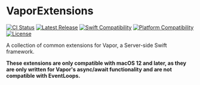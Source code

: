# VaporExtensions

[![CI Status](https://github.com/bdrelling/VaporExtensions/actions/workflows/tests.yml/badge.svg)](https://github.com/bdrelling/VaporExtensions/actions/workflows/tests.yml)
[![Latest Release](https://img.shields.io/github/v/tag/bdrelling/VaporExtensions?color=blue&label=latest)](https://github.com/bdrelling/VaporExtensions/tags)
[![Swift Compatibility](https://img.shields.io/endpoint?url=https%3A%2F%2Fswiftpackageindex.com%2Fapi%2Fpackages%2Fbdrelling%2FVaporExtensions%2Fbadge%3Ftype%3Dswift-versions)](https://swiftpackageindex.com/bdrelling/VaporExtensions)
[![Platform Compatibility](https://img.shields.io/endpoint?url=https%3A%2F%2Fswiftpackageindex.com%2Fapi%2Fpackages%2Fbdrelling%2FVaporExtensions%2Fbadge%3Ftype%3Dplatforms)](https://swiftpackageindex.com/bdrelling/VaporExtensions)
[![License](https://img.shields.io/github/license/bdrelling/VaporExtensions)](https://github.com/bdrelling/VaporExtensions/blob/main/LICENSE)

A collection of common extensions for Vapor, a Server-side Swift framework.

**These extensions are only compatible with macOS 12 and later, as they are only written for Vapor's async/await functionality and are not compatible with EventLoops.**
